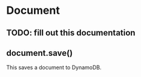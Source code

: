 # Document

## TODO: fill out this documentation

## document.save()

This saves a document to DynamoDB.
